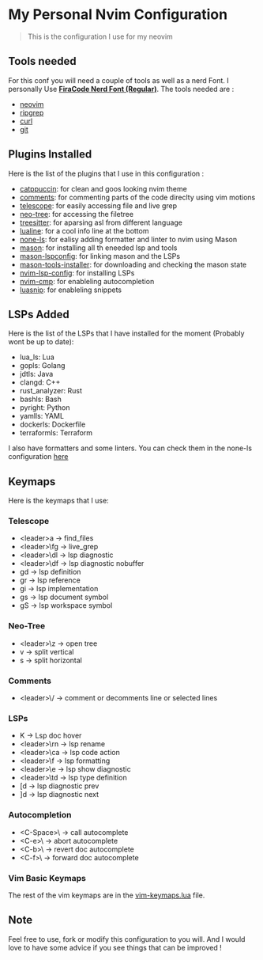 # My Personal Nvim Configuration

> This is the configuration I use for my neovim

## Tools needed

For this conf you will need a couple of tools as well as a nerd Font. I personally Use [**FiraCode Nerd Font (Regular)**](https://github.com/ryanoasis/nerd-fonts/releases/download/v3.4.0/FiraCode.zip).
The tools needed are :

- [neovim](https://github.com/neovim/neovim)
- [ripgrep](https://github.com/BurntSushi/ripgrep)
- [curl](https://github.com/curl/curl)
- [git](https://github.com/git/git)

## Plugins Installed

Here is the list of the plugins that I use in this configuration :

- [catppuccin](https://github.com/catppuccin/nvim): for clean and goos looking nvim theme
- [comments](https://github.com/numToStr/Comment.nvim): for commenting parts of the code direclty using vim motions
- [telescope](https://github.com/nvim-telescope/telescope.nvim): for easily accessing file and live grep
- [neo-tree](https://github.com/nvim-neo-tree/neo-tree.nvim): for accessing the filetree
- [treesitter](https://github.com/nvim-treesitter/nvim-treesitter): for aparsing asl from different language
- [lualine](https://github.com/nvim-lualine/lualine.nvim): for a cool info line at the bottom
- [none-ls](https://github.com/nvimtools/none-ls.nvim): for ealisy adding formatter and linter to nvim using Mason
- [mason](https://github.com/mason-org/mason.nvim): for installing all th eneeded lsp and tools
- [mason-lspconfig](https://github.com/mason-org/mason-lspconfig.nvim): for linking mason and the LSPs
- [mason-tools-installer](https://github.com/WhoIsSethDaniel/mason-tool-installer.nvim): for downloading and checking the mason state
- [nvim-lsp-config](https://github.com/neovim/nvim-lspconfig): for installing LSPs
- [nvim-cmp](https://github.com/hrsh7th/nvim-cmp): for enableling autocompletion
- [luasnip](https://github.com/L3MON4D3/LuaSnip): for enableling snippets

## LSPs Added

Here is the list of the LSPs that I have installed for the moment (Probably wont be up to date):

- lua_ls: Lua
- gopls: Golang
- jdtls: Java
- clangd: C++
- rust_analyzer: Rust
- bashls: Bash
- pyright: Python
- yamlls: YAML
- dockerls: Dockerfile
- terraformls: Terraform

I also have formatters and some linters. You can check them in the none-ls configuration [here](./lua/plugins/none-ls.lua)

## Keymaps

Here is the keymaps that I use:

### Telescope

- \<leader\>a -> find_files
- \<leader>\fg -> live_grep
- \<leader>\dl -> lsp diagnostic
- \<leader>\df -> lsp diagnostic nobuffer
- gd -> lsp definition
- gr -> lsp reference
- gi -> lsp implementation
- gs -> lsp document symbol
- gS -> lsp workspace symbol

### Neo-Tree

- \<leader>\z -> open tree
- v -> split vertical
- s -> split horizontal

### Comments

- \<leader>\\/ -> comment or decomments line or selected lines

### LSPs

- K -> Lsp doc hover
- \<leader>\rn -> lsp rename
- \<leader>\ca -> lsp code action
- \<leader>\f -> lsp formatting
- \<leader>\e -> lsp show diagnostic
- \<leader>\td -> lsp type definition
- [d -> lsp diagnostic prev
- ]d -> lsp diagnostic next

### Autocompletion

- \<C-Space>\ -> call autocomplete
- \<C-e>\ -> abort autocomplete
- \<C-b>\ -> revert doc autocomplete
- \<C-f>\ -> forward doc autocomplete

### Vim Basic Keymaps

The rest of the vim keymaps are in the [vim-keymaps.lua](./lua/vim-keymaps.lua) file.

## Note

Feel free to use, fork or modify this configuration to you will. And I would love to have some advice if you see things that can be improved !
